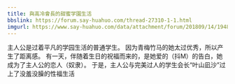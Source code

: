 ```yaml
---
title: 與高冷會長的甜蜜学園生活
bbslink: https://forum.say-huahuo.com/thread-27310-1-1.html
imgurl: https://www.say-huahuo.com/data/attachment/forum/201809/14/194822l1i8q0pvz8ll71zf.png
---
```


主人公是过着平凡的学园生活的普通学生。
因为青梅竹马的她太过优秀，所以产生了距离感。
有一天，伴随着生日的祝福而来的，是她爱的（抖M）的告白，她成为了主人公的恋人（奴隶）。
于是，主人公与完美过人的学生会长“叶山凪沙”过上了没羞没臊的性福生活<!--more-->
